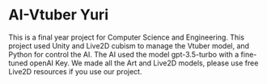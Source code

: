 # AI-Vtuber Yuri

This is a final year project for Computer Science and Engineering. 
This project used Unity and Live2D cubism to manage the Vtuber model, and Python for control the AI.
The AI used the model gpt-3.5-turbo with a fine-tuned openAI Key.
We made all the Art and Live2D models, please use free Live2D resources if you use our project.
